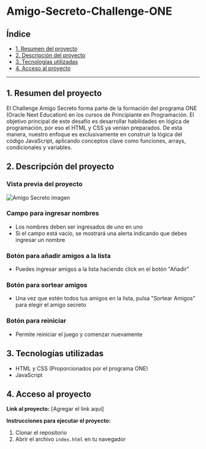 # Amigo-Secreto-Challenge-ONE

## Índice

* [1. Resumen del proyecto](#1-resumen-del-proyecto)
* [2. Descripción del proyecto](#2-descripción-del-proyecto)  
* [3. Tecnologías utilizadas](#3-tecnologías-utilizadas)
* [4. Acceso al proyecto](#4-acceso-al-proyecto)

***

## 1. Resumen del proyecto

El Challenge Amigo Secreto forma parte de la formación del programa ONE (Oracle Next Education) en los cursos de Principiante en Programación. El objetivo principal de este desafío es desarrollar habilidades en lógica de programación, por eso el HTML y CSS ya venían preparados. De esta manera, nuestro enfoque es exclusivamente en construir la lógica del código JavaScript, aplicando conceptos clave como funciones, arrays, condicionales y variables.



## 2. Descripción del proyecto

### Vista previa del proyecto

![Amigo Secreto imagen](./challenge-amigo-secreto_esp-main/assets/Amigo_Secreto_readme.png)



### Campo para ingresar nombres
* Los nombres deben ser ingresados de uno en uno
* Si el campo está vacío, se mostrará una alerta indicando que debes ingresar un nombre

### Botón para añadir amigos a la lista
* Puedes ingresar amigos a la lista haciendo click en el botón "Añadir"

### Botón para sortear amigos
* Una vez que estén todos tus amigos en la lista, pulsa "Sortear Amigos" para elegir el amigo secreto

### Botón para reiniciar
* Permite reiniciar el juego y comenzar nuevamente

## 3. Tecnologías utilizadas

* HTML y CSS (Proporcionados por el programa ONE)
* JavaScript

## 4. Acceso al proyecto

**Link al proyecto:** [Agregar el link aquí]

**Instrucciones para ejecutar el proyecto:**
1. Clonar el repositorio
2. Abrir el archivo `index.html` en tu navegador
